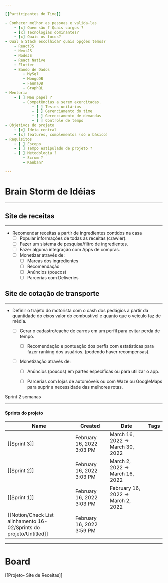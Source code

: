 ```yaml
---

[[Participantes do Time]]

- Conhecer melhor as pessoas e valida-las
    - [x] Quem são ? Quais cargos ?
    - [x] Tecnologias dominantes?
    - [x] Quais os focos?
- Qual a Stack escolhida? quais opções temos?
    - ReactJS
    - NextJS
    - NodeJS
    - React Native
    - Flutter
    - Bando de Dados
        - MySql
        - MongoDB
        - FaunaDB
        - GraphQL
- Mentoria
    - [ ] Meu papel ?
        - Competências a serem exercitadas.
            - [ ] Testes unitários
            - [ ] Gerenciamento do time
            - [ ] Gerenciamento de demandas
            - [ ] Controle de tempo
- Objetivos do projeto
    - [x] Ideia central
    - [x] features, complementos (só o básico)
- Requisitos
    - [ ] Escopo
    - [ ] Tempo estipulado de projeto ?
    - [ ] Metodologia ?
        - Scrum ?
        - Kanban?

---
```


# Brain Storm de Idéias

---

## Site de receitas

---

- Recomendar receitas a partir de ingredientes contidos na casa
    - [ ] Popular informações de todas as receitas (crawler).
    - [ ] Fazer um sistema de pesquisa/filtro de ingredientes.
    - [ ] Fazer alguma integração com Apps de compras.
    - [ ] Monetizar através de:
        - [ ] Marcas dos ingredientes
        - [ ] Recomendação
        - [ ] Anúncios (poucos)
        - [ ] Parcerias com Deliveries

## Site de cotação de transporte

---

- Definir o trajeto do motorista com o cash dos pedágios a partir da quantidade do eixos valor do combustível e quanto que o veiculo faz de média.
    - [ ] Gerar o cadastro/cache de carros em um perfil para evitar perda de tempo.
        - [ ] Recomendação e pontuação dos perfis com estatísticas para fazer ranking dos usuários. (podendo haver recompensas).
    - [ ] Monetização através de:
        
        - [ ] Anúncios (poucos) em partes específicas ou para utilizar o app.
        - [ ] Parcerias com lojas de automóveis ou com Waze ou GoogleMaps para suprir a necessidade das melhores rotas.
        
          
        

  

Sprint 2 semanas  
  

  

---

#### Sprints do projeto

|Name|Created|Date|Tags|
|---|---|---|---|
|[[Sprint 3]]|February 16, 2022 3:03 PM|March 16, 2022 → March 30, 2022||
|[[Sprint 2]]|February 16, 2022 3:03 PM|March 2, 2022 → March 16, 2022||
|[[Sprint 1]]|February 16, 2022 3:03 PM|February 16, 2022 → March 2, 2022||
|[[Notion/Check List alinhamento 16-02/Sprints do projeto/Untitled]]|February 16, 2022 3:59 PM|||

  
  

  

---

# Board

[[Projeto- Site de Receitas]]
